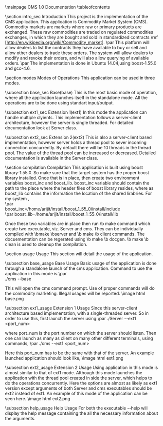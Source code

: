 
\mainpage CMS 1.0 Documentation
\tableofcontents

\section intro_sec Introduction
This project is the implementation of the CMS application. This application is Commodity Market System (CMS). Commodity markets are markets where raw or primary products are exchanged. These raw commodities are traded on regulated commodities exchanges, in which they are bought and sold in standardized contracts \ref [http://en.wikipedia.org/wiki/Commodity_market].
\par
This platform will allow dealers to list the contracts they have available to buy or sell and allow other dealers to trade these orders.
The system will allow dealers to modify and revoke their orders, and will also allow querying of available orders.
\par 
The implementation is done in Ubuntu 14.04,using boost-1.55.0 and gcc-4.6. 


\section modes Modes of Operations
This application can be used in three modes.
	
\subsection base_sec Base(base)
This is the most basic mode of operation, where all the application launches itself in the standalone mode. All the operations are to be done using standart input/output.

\subsection ext1_sec Extension 1(ext1)
In this mode the application can handle multiple clyients. This implementation follows a server-client architecture, however the server is single threaded. For detailed documentation look at Server class.

\subsection ext2_sec Extension 2(ext2)
This is also a server-client based implementation, however server holds a thread pool to sever incoming connection concurrently. By default  there will be 10 threads in the thread pool. The value of the thread pool can be increased or decreased. Detailed documentation is available in the Server class.


\section compilation Compilation
This application is built using boost library-1.55.0. So make sure that the target system has the proper boost library installed. Once that is in place, then create two environment variables boost_inc and boost_lib.
boost_inc variable should contain the path to the place where the header files of boost library resides, where as boost_lib contains the information the location of the shared lirabries.
For my system ,  
    \par                                                                                 
    boost_inc=/home/arijit/install/boost_1_55_0/install/include   
    \par
    boost_lib=/home/arijit/install/boost_1_55_0/install/lib
    
Once these two variables are in place then run \b make command which create two executable, viz. Server and cms. They can be individually compiled with \bmake \bserver and \b make \b client commands.
The docuementation can be regerated using \b make \b docgen. \b make \b clean  is used to cleanup the compilation.


\section usage Usage
This section will detail the usage of the application.

\subsection base_usage Base Usage
Basic usage of the application is done through a standalone launch of the cms application. Command to use the application in this mode is 
\par                                                                                                                                      
./cms --base

This will open the cms command prompt. Use of proper commands will do the commodity marketing. Illegal  usages will be reported.
\image html base.png

\subsection ext1_usage Extension 1 Usage
Since this server-client architecture based implementation, with a single-threaded server. So in order to use this, first launch the server using
\par
./Server --ext1 <port_num>

where port_num is the port number on which the server should listen. Then one can launch as many as client on many other different terminals, using commands,
\par 
./cms --ext1 <port_num>

Here this port_num has to be the same with that of the server. 
An example launched application should look like, 
\image html ext1.png

\subsection ext2_usage Extension 2 Usage
Using application in this mode is almost similar to that of ext1 mode. Although this mode launches the application with the thread pool created in side the server, which helps to do the operations concurrently. Here the options are almost as likely as ext1 version except arguments of both Server and cms executables should be ext2 instead of ext1. An example of this mode of the application can be seen here.
\image html ext2.png

\subsection help_usage Help Usage
For both the executable --help will display the help message containing the all the necessary information about the arguments.
